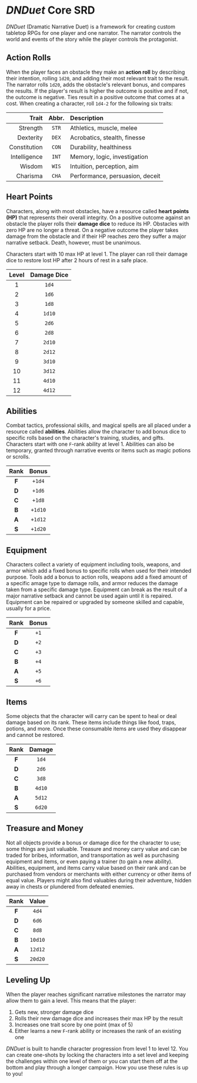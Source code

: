 # *DNDuet* Core SRD
*DNDuet* (Dramatic Narrative Duet) is a framework for creating custom tabletop RPGs for one player and one narrator. The narrator controls the world and events of the story while the player controls the protagonist.

## Action Rolls
When the player faces an obstacle they make an **action roll** by describing their intention, rolling `1d20`, and adding their most relevant trait to the result. The narrator rolls `1d20`, adds the obstacle's relevant bonus, and compares the results. If the player's result is higher the outcome is positive and if not, the outcome is negative. Ties result in a positive outcome that comes at a cost. When creating a character, roll `1d4‐2` for the following six traits:

| Trait | Abbr. | Description |
| ---:|:---:|:--- |
| Strength | `STR` | Athletics, muscle, melee |
| Dexterity | `DEX` | Acrobatics, stealth, finesse |
| Constitution | `CON` | Durability, healthiness |
| Intelligence | `INT` | Memory, logic, investigation |
| Wisdom | `WIS` | Intuition, perception, aim |
| Charisma | `CHA` | Performance, persuasion, deceit |

## Heart Points
Characters, along with most obstacles, have a resource called **heart points (HP)** that represents their overall integrity. On a positive outcome against an obstacle the player rolls their **damage dice** to reduce its HP. Obstacles with zero HP are no longer a threat. On a negative outcome the player takes damage from the obstacle and if their HP reaches zero they suffer a major narrative setback. Death, however, must be unanimous.

Characters start with 10 max HP at level 1. The player can roll their damage dice to restore lost HP after 2 hours of rest in a safe place.

| Level | Damage Dice |
|:---:|:---:|
| 1 | `1d4` |
| 2 | `1d6` |
| 3 | `1d8` |
| 4 | `1d10` |
| 5 | `2d6` |
| 6 | `2d8` |
| 7 | `2d10` |
| 8 | `2d12` |
| 9 | `3d10` |
| 10 | `3d12` |
| 11 | `4d10` |
| 12 | `4d12` |

## Abilities
Combat tactics, professional skills, and magical spells are all placed under a resource called **abilities**. Abilities allow the character to add bonus dice to specific rolls based on the character's training, studies, and gifts. Characters start with one `F`-rank ability at level 1. Abilities can also be temporary, granted through narrative events or items such as magic potions or scrolls.

| Rank | Bonus |
|:---:|:---:|
| **F** | `+1d4` |
| **D** | `+1d6` |
| **C** | `+1d8` |
| **B** | `+1d10` |
| **A** | `+1d12` |
| **S** | `+1d20` |


## Equipment
Characters collect a variety of equipment including tools, weapons, and armor which add a fixed bonus to specific rolls when used for their intended purpose. Tools add a bonus to action rolls, weapons add a fixed amount of a specific amage type to damage rolls, and armor reduces the damage taken from a specific damage type. Equipment can break as the result of a major narrative setback and cannot be used again until it is repaired. Equipment can be repaired or upgraded by someone skilled and capable, usually for a price.

| Rank | Bonus |
|:---:|:---:|
| **F** | `+1` |
| **D** | `+2` |
| **C** | `+3` |
| **B** | `+4` |
| **A** | `+5` |
| **S** | `+6` |

## Items
Some objects that the character will carry can be spent to heal or deal damage based on its rank. These items include things like food, traps, potions, and more. Once these consumable items are used they disappear and cannot be restored.

| Rank | Damage |
|:---:|:---:|
| **F** | `1d4` |
| **D** | `2d6` |
| **C** | `3d8` |
| **B** | `4d10` |
| **A** | `5d12` |
| **S** | `6d20` |

## Treasure and Money
Not all objects provide a bonus or damage dice for the character to use; some things are just valuable. Treasure and money carry value and can be traded for bribes, information, and transportation as well as purchasing equipment and items, or even paying a trainer (to gain a new ability). Abilities, equipment, and items carry value based on their rank and can be purchased from vendors or merchants with either currency or other items of equal value. Players might also find valuables during their adventure, hidden away in chests or plundered from defeated enemies.

| Rank | Value |
|:---:|:---:|
| **F** | `4d4` |
| **D** | `6d6` |
| **C** | `8d8` |
| **B** | `10d10` |
| **A** | `12d12` |
| **S** | `20d20` |

## Leveling Up
When the player reaches significant narrative milestones the narrator may allow them to gain a level. This means that the player:

1. Gets new, stronger damage dice
2. Rolls their new damage dice and increases their max HP by the result
3. Increases one trait score by one point (max of 5)
4. Either learns a new `F`-rank ability or increases the rank of an existing one

*DNDuet* is built to handle character progression from level 1 to level 12. You can create one-shots by locking the characters into a set level and keeping the challenges within one level of them or you can start them off at the bottom and play through a longer campaign. How you use these rules is up to you!
